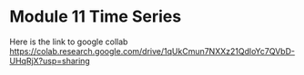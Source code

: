 # Module 11 Time Series
Here is the link to google collab
https://colab.research.google.com/drive/1qUkCmun7NXXz21QdloYc7QVbD-UHqRjX?usp=sharing
